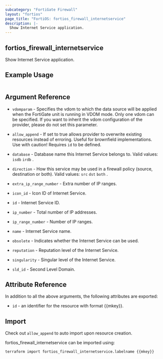 ```yaml
---
subcategory: "FortiGate Firewall"
layout: "fortios"
page_title: "FortiOS: fortios_firewall_internetservice"
description: |-
  Show Internet Service application.
---
```


## fortios_firewall_internetservice
Show Internet Service application.

## Example Usage

```hcl

```

## Argument Reference
* `vdomparam` - Specifies the vdom to which the data source will be applied when the FortiGate unit is running in VDOM mode. Only one vdom can be specified. If you want to inherit the vdom configuration of the provider, please do not set this parameter.
* `allow_append` - If set to true allows provider to overwrite existing resources instead of erroring. Useful for brownfield implementations. Use with caution! Requires `id` to be defined.

* `database` - Database name this Internet Service belongs to. Valid values: `isdb` `irdb` .
* `direction` - How this service may be used in a firewall policy (source, destination or both). Valid values: `src` `dst` `both` .
* `extra_ip_range_number` - Extra number of IP ranges.
* `icon_id` - Icon ID of Internet Service.
* `id` - Internet Service ID.
* `ip_number` - Total number of IP addresses.
* `ip_range_number` - Number of IP ranges.
* `name` - Internet Service name.
* `obsolete` - Indicates whether the Internet Service can be used.
* `reputation` - Reputation level of the Internet Service.
* `singularity` - Singular level of the Internet Service.
* `sld_id` - Second Level Domain.

## Attribute Reference

In addition to all the above arguments, the following attributes are exported:
* `id` - an identifier for the resource with format {{mkey}}.

## Import

Check out `allow_append` to auto import upon resource creation.

fortios_firewall_internetservice can be imported using:
```sh
terraform import fortios_firewall_internetservice.labelname {{mkey}}
```

